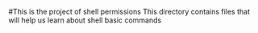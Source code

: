 #This is the project of shell permissions
This directory contains files that will help us learn about shell basic commands
